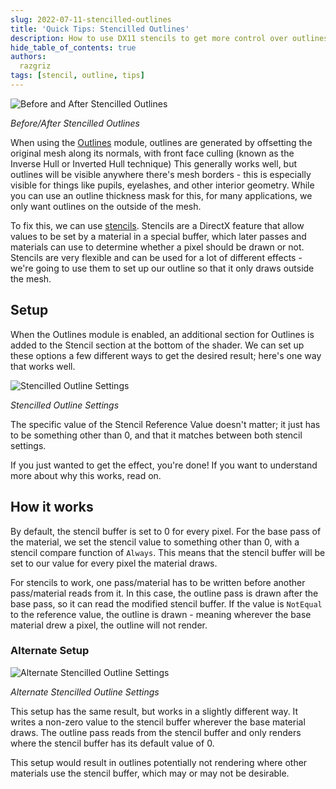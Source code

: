 ```yaml
---
slug: 2022-07-11-stencilled-outlines
title: 'Quick Tips: Stencilled Outlines'
description: How to use DX11 stencils to get more control over outlines.
hide_table_of_contents: true
authors:
  razgriz
tags: [stencil, outline, tips]
---
```


![Before and After Stencilled Outlines](stencilled-outlines-fixed.png)

*Before/After Stencilled Outlines*

When using the [Outlines](/outlines/main) module, outlines are generated by offsetting the original mesh along its normals, with front face culling (known as the Inverse Hull or Inverted Hull technique) This generally works well, but outlines will be visible anywhere there's mesh borders - this is especially visible for things like pupils, eyelashes, and other interior geometry. While you can use an outline thickness mask for this, for many applications, we only want outlines on the outside of the mesh.

To fix this, we can use [stencils](/rendering/stencil). Stencils are a DirectX feature that allow values to be set by a material in a special buffer, which later passes and materials can use to determine whether a pixel should be drawn or not. Stencils are very flexible and can be used for a lot of different effects - we're going to use them to set up our outline so that it only draws outside the mesh.

## Setup

When the Outlines module is enabled, an additional section for Outlines is added to the Stencil section at the bottom of the shader. We can set up these options a few different ways to get the desired result; here's one way that works well.

![Stencilled Outline Settings](stencilled-outlines-settings.png)

*Stencilled Outline Settings*

The specific value of the Stencil Reference Value doesn't matter; it just has to be something other than 0, and that it matches between both stencil settings.

If you just wanted to get the effect, you're done! If you want to understand more about why this works, read on.

## How it works

By default, the stencil buffer is set to 0 for every pixel. For the base pass of the material, we set the stencil value to something other than 0, with a stencil compare function of `Always`. This means that the stencil buffer will be set to our value for every pixel the material draws.

For stencils to work, one pass/material has to be written before another pass/material reads from it. In this case, the outline pass is drawn after the base pass, so it can read the modified stencil buffer. If the value is `NotEqual` to the reference value, the outline is drawn - meaning wherever the base material drew a pixel, the outline will not render.

### Alternate Setup

![Alternate Stencilled Outline Settings](stencilled-outlines-settings2.png)

*Alternate Stencilled Outline Settings*

This setup has the same result, but works in a slightly different way. It writes a non-zero value to the stencil buffer wherever the base material draws. The outline pass reads from the stencil buffer and only renders where the stencil buffer has its default value of 0.

This setup would result in outlines potentially not rendering where other materials use the stencil buffer, which may or may not be desirable.
